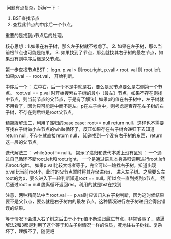​
问题有点复杂。拆解一下：

1. BST查找节点
2. 查找此节点的中序后一个节点。 

重要的是找到p节点后的处理。

核心思想：1.如果在右子树，那么左子树就不考虑了。 2. 如果在左子树，那么当前根节点也可能是结果。 3. 如果找到了节点，那么就找其右子树的最左节点，如果没有则中序后继是父节点。

第一步查找节点BST： logn. p.val > 则root.right, p.val < root. val 则 root.left. 如果p.val == root.val， 开始判断。

中序后一个： 左中右。后一个不是中就是右，要么是父节点要么是右侧第一个节点。 root.val == p.val 时开始搜索右子树的最小（最左）节点，如果不存在则找中节点，则当前节点的父节点，于是有了解法1. 如果p的值在右子树中，左子树就不用看了，因为只可能是中而不是左。p在左子树中，则考虑是否存在左子树的右子树，不存在则后继是root父节点。

精简版解法二，利用了递归的base case: root== null return null，这样也不需要写找右子树做小左节点的while循环了，反正如果存在右子树会递归下去知道return null, 不存在就直接return null， 知道找到一个没有右子树的东西，return这一层的父节点。

迭代解法三： while(root != null)。 揭示了递归和迭代本质上没有区别： 一个通过自己循环不断root.left和root.right， 一个是通过语言本身递归调用进行root.left和root.right。 如果p.val比较大或者等于，完全可以一路找右子树，知道出现p.val比当前root小，此时的父节点暂时将其存储进res， 进入左子树。之后要么左root的为p，要么进入下一轮判断知道root == null。所以会一直到找到p节点， 然后通过root = null 脱离循环返回res。利用的就是bst在找到

注意，两种精简法中当root.val == p.val时应该归入右子树判断，因为这时候结果要不是父节点，要么就是右子树内的最左节点。这种情况进行左子树递归会得出错误的结果。

等于情况下会进入右子树之后由于小于p值不断递归最左节点，非常省事了... 装逼解法2和3都是利用了这个等于和左子树情况一样的性质，死地往右子树找。复杂坏了，理解不了，随便吧
